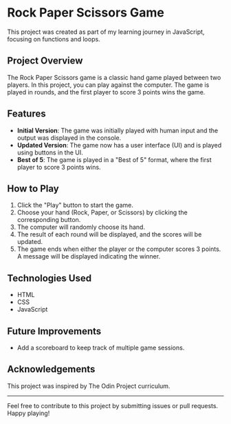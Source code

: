 # Rock Paper Scissors Game

This project was created as part of my learning journey in JavaScript, focusing on functions and loops.

## Project Overview

The Rock Paper Scissors game is a classic hand game played between two players. In this project, you can play against the computer. The game is played in rounds, and the first player to score 3 points wins the game.

## Features

- **Initial Version**: The game was initially played with human input and the output was displayed in the console.
- **Updated Version**: The game now has a user interface (UI) and is played using buttons in the UI.
- **Best of 5**: The game is played in a "Best of 5" format, where the first player to score 3 points wins.

## How to Play

1. Click the "Play" button to start the game.
2. Choose your hand (Rock, Paper, or Scissors) by clicking the corresponding button.
3. The computer will randomly choose its hand.
4. The result of each round will be displayed, and the scores will be updated.
5. The game ends when either the player or the computer scores 3 points. A message will be displayed indicating the winner.

## Technologies Used

- HTML
- CSS
- JavaScript

## Future Improvements

- Add a scoreboard to keep track of multiple game sessions.

## Acknowledgements

This project was inspired by The Odin Project curriculum.

---

Feel free to contribute to this project by submitting issues or pull requests. Happy playing!